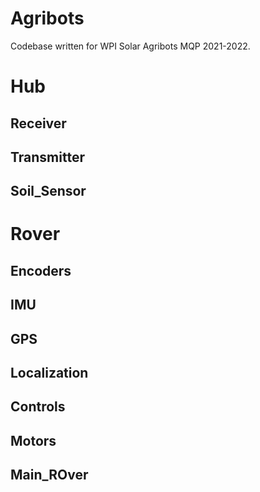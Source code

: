 # Agribots
Codebase written for WPI Solar Agribots MQP 2021-2022.

# Hub
## Receiver
## Transmitter
## Soil_Sensor


# Rover
## Encoders
## IMU
## GPS
## Localization
## Controls
## Motors
## Main_ROver
